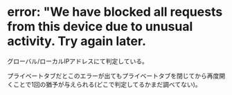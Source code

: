 # error: "We have blocked all requests from this device due to unusual activity. Try again later.
グローバル/ローカルIPアドレスにて判定している。

プライベートタブだとこのエラーが出てもプライベートタブを閉じてから再度開くことで1回の猶予が与えられる(どこで判定してるかまだ調べてない)。
